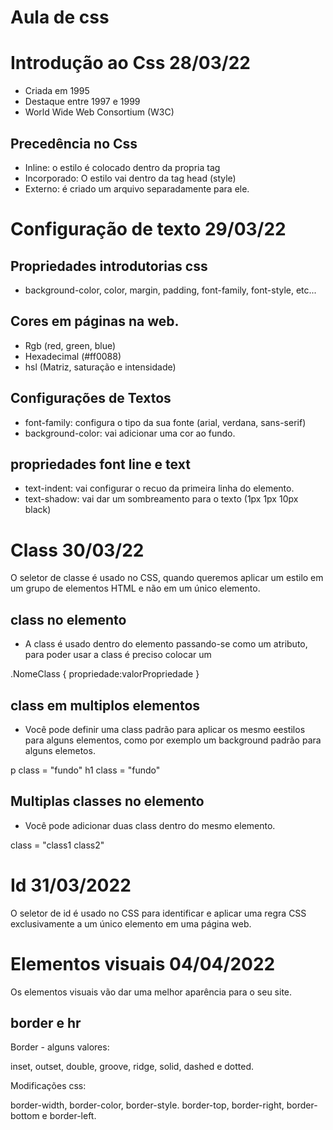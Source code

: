 # Aula de css 

# Introdução ao Css 28/03/22

- Criada em 1995
- Destaque entre 1997 e 1999
- World Wide Web Consortium (W3C)

## Precedência no Css

- Inline: o estilo é colocado dentro da propria tag
- Incorporado: O estilo vai dentro da tag head (style)
- Externo: é criado um arquivo separadamente para ele. 

# Configuração de texto 29/03/22

## Propriedades introdutorias css

- background-color, color, margin, padding, font-family, font-style, etc...

## Cores em páginas na web.

- Rgb (red, green, blue)
- Hexadecimal (#ff0088)
- hsl (Matriz, saturação e intensidade)

## Configurações de Textos

- font-family: configura o tipo da sua fonte (arial, verdana, sans-serif)
- background-color: vai adicionar uma cor ao fundo. 

## propriedades font line e text

- text-indent: vai configurar o recuo da primeira linha do elemento.
- text-shadow: vai dar um sombreamento para o texto (1px 1px 10px black)

# Class 30/03/22

O seletor de classe é usado no CSS, quando queremos aplicar um estilo em um grupo de
elementos HTML e não em um único elemento.

## class no elemento

- A class é usado dentro do elemento passando-se como um atributo, para poder usar a class
é preciso colocar um 

.NomeClass { propriedade:valorPropriedade }

## class em multiplos elementos

- Você pode definir uma class padrão para aplicar os mesmo eestilos para alguns elementos,
como por exemplo um background padrão para alguns elemetos.

p class = "fundo"
h1 class = "fundo"

## Multiplas classes no elemento

- Você pode adicionar duas class dentro do mesmo elemento. 

class = "class1 class2"

# Id 31/03/2022

O seletor de id é usado no CSS para identificar e aplicar uma regra CSS exclusivamente a 
um único elemento em uma página web.

# Elementos visuais 04/04/2022

Os elementos visuais vão dar uma melhor aparência para o seu site. 

## border e hr

Border - alguns valores:

inset, outset, double, groove, ridge, solid, dashed e dotted.

Modificações css: 

border-width, border-color, border-style.
border-top, border-right, border-bottom e border-left.
